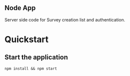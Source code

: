 ## Node App
Server side code for Survey creation list and authentication.

# Quickstart
## Start the application

```
npm install && npm start
```
